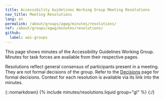 ```yaml
---
title: Accessibility Guidelines Working Group Meeting Resolutions
nav_title: Meeting Resolutions
lang: en
permalink: /about/groups/agwg/minutes/resolutions/
ref: /about/groups/agwg/minutes/resolutions/
github:
  label: wai-groups
---
```


This page shows minutes of the Accessibility Guidelines Working Group. Minutes for task forces are available from their respective pages.

<p>
  Resolutions reflect general consensus of participants present in a meeting.
  They are not formal decisions of the group. Refer to the
  <a href="/WAI/GL/wiki/Decisions">Decisions</a> page for formal decisions.
  Context for each resolution is available via its link into the minutes.
</p>

{::nomarkdown}
{% include minutes/resolutions.liquid group="gl" %}
{:/}